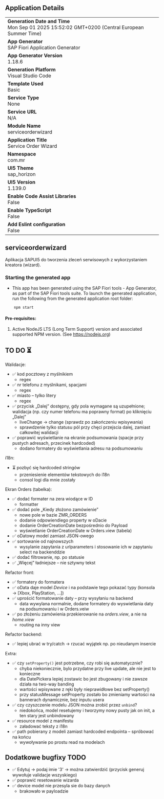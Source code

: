 ## Application Details
|               |
| ------------- |
|**Generation Date and Time**<br>Mon Sep 01 2025 15:52:02 GMT+0200 (Central European Summer Time)|
|**App Generator**<br>SAP Fiori Application Generator|
|**App Generator Version**<br>1.18.6|
|**Generation Platform**<br>Visual Studio Code|
|**Template Used**<br>Basic|
|**Service Type**<br>None|
|**Service URL**<br>N/A|
|**Module Name**<br>serviceorderwizard|
|**Application Title**<br>Service Order Wizard|
|**Namespace**<br>com.mr|
|**UI5 Theme**<br>sap_horizon|
|**UI5 Version**<br>1.139.0|
|**Enable Code Assist Libraries**<br>False|
|**Enable TypeScript**<br>False|
|**Add Eslint configuration**<br>False|

## serviceorderwizard

Aplikacja SAPUI5 do tworzenia zleceń serwisowych z wykorzystaniem kreatora (wizard).

### Starting the generated app

-   This app has been generated using the SAP Fiori tools - App Generator, as part of the SAP Fiori tools suite.  To launch the generated application, run the following from the generated application root folder:

```
    npm start
```

#### Pre-requisites:

1. Active NodeJS LTS (Long Term Support) version and associated supported NPM version.  (See https://nodejs.org)


## TO DO ⏳
Walidacje:
* ✅ kod pocztowy z myślnikiem 
    - regex
* ✅ nr telefonu z myślnikami, spacjami 
    - regex
* ✅ miasto – tylko litery 
    - regex
* ✅ przycisk „Dalej” dostępny, gdy pola wymagane są uzupełnione; walidacja (np. czy numer telefonu ma poprawny format) po kliknięciu „Dalej” 
    - liveChange -> change (sprawdz po zakończeniu wpisywania)
     - sprawdzenie tylko statusu pól przy chęci przejscia dalej, zamiast całkowitej walidacji
* ✅ poprawić wyświetlanie na ekranie podsumowania (spacje przy pustych adresach, przecinek hardcoded)
    - dodano formatery do wyświetlania adresu na podsumowaniu

i18n:
* ⏳ pozbyć się hardcoded stringów
    - przeniesienie elementów tekstowych do i18n
    - consol logi dla mnie zostały 

Ekran Orders (tabelka):
* ✅ dodać formater na zera wiodące w ID
    - formatter
* ✅ dodać pole „Kiedy złożono zamówienie”
    - nowe pole w bazie ZMR_ORDERS
    - dodanie odpowiendiego property w oDacie
    - dodanie OrderCreationDate bezpośrednio do Payload
    - wyświetlanie OrderCreationDate w Orders.view (tabela)
* ✅ oDatowy model zamiast JSON-owego
* ✅ sortowanie od najnowszych
    - wysylanie zapytania z urlparameters i stosowanie ich w zapytaniu select na backenddzie
* ✅ dodać filtrowanie, np. po statusie
* ✅ „Więcej” ładniejsze – nie sztywny tekst


Refactor front:
* ✅ formatery do formatera
* ✅ oData daje model *Device* i na podstawie tego pokazać typy (konsola → \[Xbox, PlayStation, …])
* ✅ uprościć formatowanie daty – przy wysyłaniu na backend
    - data wywylana normalnie, dodane formatery do wyswietlania daty na podsumowaniu i w Orders.veiw
* ✅ po złożeniu zamówienia przekierowanie na *orders.view*, a nie na *home.view*
    - routing na inny view

Refactor backend:
* ✅ lepiej ubrać w try/catch → rzucać wyjątek np. po nieudanym insercie

Extra:
* ✅ czy `setProperty()` jest potrzebne, czy robi się automatycznie? 
    - chyba niekoniecznie, bylo przydatne przy live update, ale nie jest to konieczne
    - dla DatePickera lepiej zostawic bo jest zbugowany i nie zawsze działa na two-way banding
    - wartości wpisywane z ręki były nieprawidłowe bez setProperty()
    - przy statusMessage setProperty zostało bo zmieniamy wartości na bannerach dynamicznie, bez inputu usera
* ✅ czy czyszczenie modelu JSON można zrobić przez `unbind`?
    - niedokońca, model resetujemy i tworzymy nowy pusty jak on init, a ten stary jest unbindowany
* ✅ resource model z manifestu
    - załadować teksty z i18n
* ✅ path pobierany z modeli zamiast hardcoded endpointa – spróbować na końcu
    - wywoływanie po prostu read na modelach


## Dodatkowe bugfixy TODO
* ✅ Edytuj -> podaj imie '3' -> można zatwierdzić (przycisk generuj wywołuje validacje wszyskiego)
* ✅ poprawić resetowanie wizarda
* ✅ device model nie przesyla sie do bazy danych
    - brakowało w payloadzie





